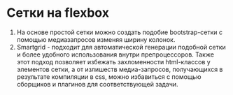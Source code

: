 # Сетки на flexbox

1. На основе простой сетки можно создать подобие bootstrap-сетки с помощью медиазапросов изменяя ширину колонок.
2. Smartgrid - подходит для автоматической генерации подобной сетки и более удобного использования внутри препроцессоров. Также этот подход позволяет избежать захломенности html-классов у элементов сетки, а от излишеств медиа-запросов, получающихся в результате компиляции в сss, можно избавиться с помощью сборщиков и плагинов для соответствующей задачи.